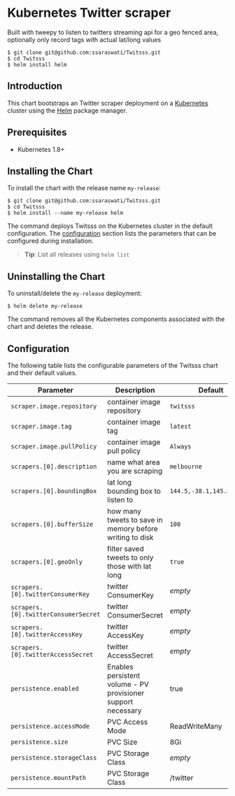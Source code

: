 # Kubernetes Twitter scraper
Built with tweepy to listen to twitters streaming api for a geo fenced area, optionally only record tags with actual lat/long values


```console
$ git clone git@github.com:ssaraswati/Twitsss.git
$ cd Twitsss
$ helm install helm
```

## Introduction

This chart bootstraps an Twitter scraper deployment on a [Kubernetes](http://kubernetes.io) cluster using the [Helm](https://helm.sh) package manager.

## Prerequisites
  - Kubernetes 1.8+

## Installing the Chart

To install the chart with the release name `my-release`:

```console
$ git clone git@github.com:ssaraswati/Twitsss.git
$ cd Twitsss
$ helm install --name my-release helm
```

The command deploys Twitsss on the Kubernetes cluster in the default configuration. The [configuration](#configuration) section lists the parameters that can be configured during installation.

> **Tip**: List all releases using `helm list`

## Uninstalling the Chart

To uninstall/delete the `my-release` deployment:

```console
$ helm delete my-release
```
The command removes all the Kubernetes components associated with the chart and deletes the release.

## Configuration

The following table lists the configurable parameters of the Twitsss chart and their default values.

Parameter | Description | Default
--- | --- | ---
`scraper.image.repository` | container image repository | `twitsss`
`scraper.image.tag` | container image tag | `latest`
`scraper.image.pullPolicy` | container image pull policy | `Always`
`scrapers.[0].description` | name what area you are scraping | `melbourne`
`scrapers.[0].boundingBox` | lat long bounding box to listen to | `144.5,-38.1,145.5,-37.5`
`scrapers.[0].bufferSize` | how many tweets to save in memory before writing to disk | `100`
`scrapers.[0].geoOnly` | filter saved tweets to only those with lat long | `true`
`scrapers.[0].twitterConsumerKey` | twitter ConsumerKey |  _empty_
`scrapers.[0].twitterConsumerSecret` | twitter ConsumerSecret |  _empty_
`scrapers.[0].twitterAccessKey` | twitter AccessKey |  _empty_
`scrapers.[0].twitterAccessSecret` | twitter AccessSecret |  _empty_
`persistence.enabled` | Enables persistent volume - PV provisioner support necessary | true
`persistence.accessMode` | PVC Access Mode | ReadWriteMany
`persistence.size` | PVC Size | 8Gi
`persistence.storageClass` | PVC Storage Class | _empty_
`persistence.mountPath` | PVC Storage Class | /twitter

